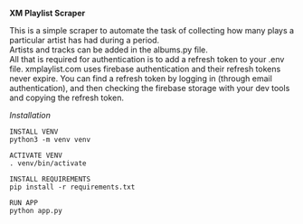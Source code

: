 **XM Playlist Scraper**

This is a simple scraper to automate the task of collecting how many plays a particular artist has had during a period.  
Artists and tracks can be added in the albums.py file.  
All that is required for authentication is to add a refresh token to your .env file. xmplaylist.com uses firebase authentication and their refresh tokens never expire. You can find a refresh token by logging in (through email authentication), and then checking the firebase storage with your dev tools and copying the refresh token.  
  
  
*Installation*
```
INSTALL VENV  
python3 -m venv venv
```
  
```
ACTIVATE VENV  
. venv/bin/activate
```
  
```
INSTALL REQUIREMENTS
pip install -r requirements.txt
```
  
```
RUN APP
python app.py
```
  